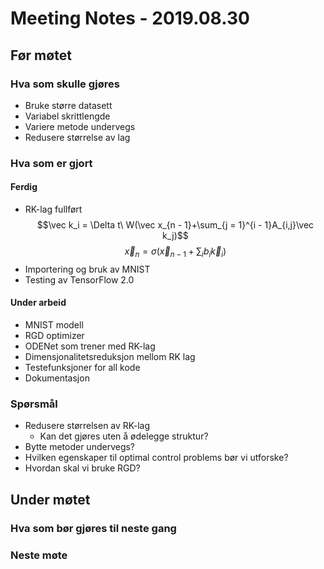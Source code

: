 # Meeting Notes - 2019.08.30

## Før møtet
### Hva som skulle gjøres
* Bruke større datasett
* Variabel skrittlengde
* Variere metode undervegs
* Redusere størrelse av lag

### Hva som er gjort

#### Ferdig

* RK-lag fullført
$$\vec k_i = \Delta t\ W(\vec x_{n - 1}+\sum_{j = 1}^{i - 1}A_{i,j}\vec k_j)$$ $$\vec x_n = \sigma(\vec x_{n - 1} + \sum_ib_i\vec k_i)$$
* Importering og bruk av MNIST
* Testing av TensorFlow 2.0

#### Under arbeid
* MNIST modell
* RGD optimizer
* ODENet som trener med RK-lag
* Dimensjonalitetsreduksjon mellom RK lag
* Testefunksjoner for all kode
* Dokumentasjon

### Spørsmål
* Redusere størrelsen av RK-lag
    * Kan det gjøres uten å ødelegge struktur?
* Bytte metoder undervegs?
* Hvilken egenskaper til optimal control problems bør vi utforske?
* Hvordan skal vi bruke RGD?



## Under møtet
### Hva som bør gjøres til neste gang
    
### Neste møte
